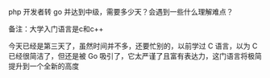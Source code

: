 php 开发者转 go 并达到中级，需要多少天？会遇到一些什么理解难点？

备注：大学入门语言是c和c++

今天已经是第三天了，虽然时间并不多，还要忙别的，以前学过 C 语言，以为 C 已经很简洁了，但还是被 Go 吸引了，它太严谨了且富有表达力，这门语言将极简提升到一个全新的高度
